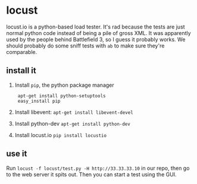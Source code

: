 # locust

locust.io is a python-based load tester. It's rad because the tests are just normal python
code instead of being a pile of gross XML. It was apparently used by the people behind
Battlefield 3, so I guess it probably works. We should probably do some sniff tests with
`ab` to make sure they're comparable.

## install it

1. Install `pip`, the python package manager 

        apt-get install python-setuptools
        easy_install pip
2. Install libevent: `apt-get install libevent-devel`
2. Install python-dev `apt-get install python-dev`
2. Install locust.io `pip install locustio`

## use it

Run `locust -f locust/test.py -H http://33.33.33.10` in our repo, then go to the web server
it spits out. Then you can start a test using the GUI.
